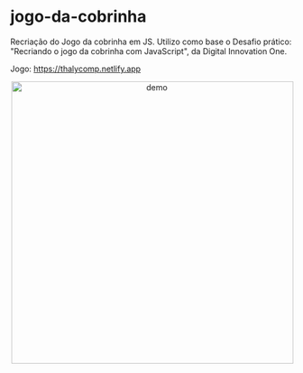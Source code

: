# jogo-da-cobrinha
Recriação do Jogo da cobrinha em JS. Utilizo como base o Desafio prático: "Recriando o jogo da cobrinha com JavaScript", da Digital Innovation One.

Jogo: https://thalycomp.netlify.app


[//]: # (Add your gifs/images here:)
<div align="center">
  <img src="https://i.ibb.co/py62H00/simplescreenrecorder-2020-09-20-21-15-08.gif" alt="demo" height="500">
</div>

